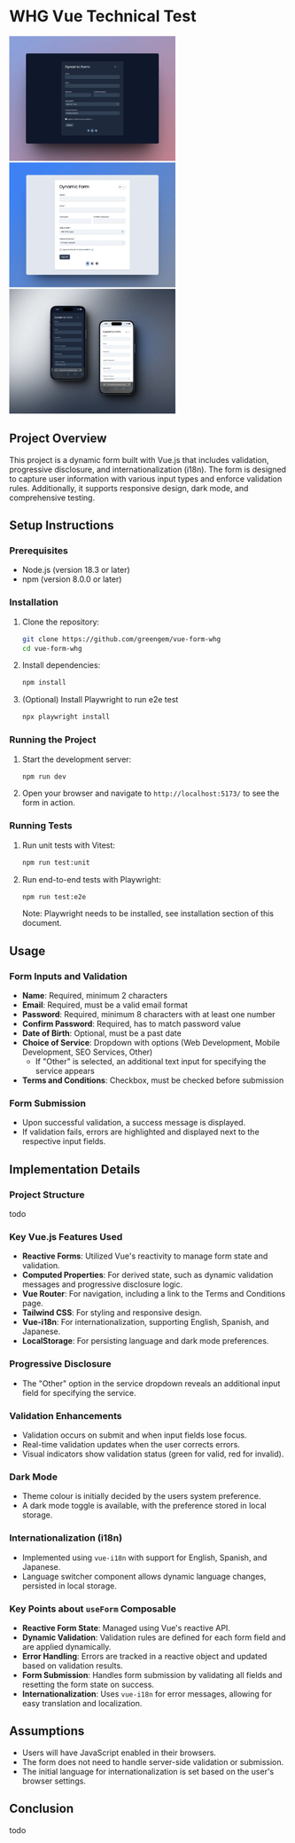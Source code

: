 # WHG Vue Technical Test

<p float="left">
  <img src="public/screenshots/desktop-dark.webp" width="300" />
  <img src="public/screenshots/desktop-light.webp" width="300" /> 
  <img src="public/screenshots/mobile.webp" width="300" /> 
</p>

## Project Overview

This project is a dynamic form built with Vue.js that includes validation, progressive disclosure, and internationalization (i18n). The form is designed to capture user information with various input types and enforce validation rules. Additionally, it supports responsive design, dark mode, and comprehensive testing.

## Setup Instructions

### Prerequisites

- Node.js (version 18.3 or later)
- npm (version 8.0.0 or later)

### Installation

1. Clone the repository:
   ```bash
   git clone https://github.com/greengem/vue-form-whg
   cd vue-form-whg
   ```
2. Install dependencies:
   ```bash
   npm install
   ```
3. (Optional) Install Playwright to run e2e test
   ```bash
   npx playwright install
   ```

### Running the Project

1. Start the development server:
   ```bash
   npm run dev
   ```
2. Open your browser and navigate to `http://localhost:5173/` to see the form in action.

### Running Tests

1. Run unit tests with Vitest:
   ```bash
   npm run test:unit
   ```
2. Run end-to-end tests with Playwright:
   ```bash
   npm run test:e2e
   ```
   Note: Playwright needs to be installed, see installation section of this document.

## Usage

### Form Inputs and Validation

- **Name**: Required, minimum 2 characters
- **Email**: Required, must be a valid email format
- **Password**: Required, minimum 8 characters with at least one number
- **Confirm Password**: Required, has to match password value
- **Date of Birth**: Optional, must be a past date
- **Choice of Service**: Dropdown with options (Web Development, Mobile Development, SEO Services, Other)
  - If "Other" is selected, an additional text input for specifying the service appears
- **Terms and Conditions**: Checkbox, must be checked before submission

### Form Submission

- Upon successful validation, a success message is displayed.
- If validation fails, errors are highlighted and displayed next to the respective input fields.

## Implementation Details

### Project Structure

todo

### Key Vue.js Features Used

- **Reactive Forms**: Utilized Vue's reactivity to manage form state and validation.
- **Computed Properties**: For derived state, such as dynamic validation messages and progressive disclosure logic.
- **Vue Router**: For navigation, including a link to the Terms and Conditions page.
- **Tailwind CSS**: For styling and responsive design.
- **Vue-i18n**: For internationalization, supporting English, Spanish, and Japanese.
- **LocalStorage**: For persisting language and dark mode preferences.

### Progressive Disclosure

- The "Other" option in the service dropdown reveals an additional input field for specifying the service.

### Validation Enhancements

- Validation occurs on submit and when input fields lose focus.
- Real-time validation updates when the user corrects errors.
- Visual indicators show validation status (green for valid, red for invalid).

### Dark Mode

- Theme colour is initially decided by the users system preference.
- A dark mode toggle is available, with the preference stored in local storage.

### Internationalization (i18n)

- Implemented using `vue-i18n` with support for English, Spanish, and Japanese.
- Language switcher component allows dynamic language changes, persisted in local storage.

### Key Points about `useForm` Composable

- **Reactive Form State**: Managed using Vue's reactive API.
- **Dynamic Validation**: Validation rules are defined for each form field and are applied dynamically.
- **Error Handling**: Errors are tracked in a reactive object and updated based on validation results.
- **Form Submission**: Handles form submission by validating all fields and resetting the form state on success.
- **Internationalization**: Uses `vue-i18n` for error messages, allowing for easy translation and localization.

## Assumptions

- Users will have JavaScript enabled in their browsers.
- The form does not need to handle server-side validation or submission.
- The initial language for internationalization is set based on the user's browser settings.

## Conclusion

todo
